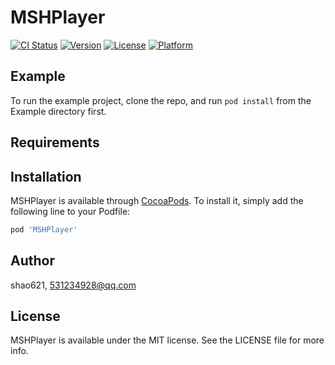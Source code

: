 # MSHPlayer

[![CI Status](https://img.shields.io/travis/shao621/MSHPlayer.svg?style=flat)](https://travis-ci.org/shao621/MSHPlayer)
[![Version](https://img.shields.io/cocoapods/v/MSHPlayer.svg?style=flat)](https://cocoapods.org/pods/MSHPlayer)
[![License](https://img.shields.io/cocoapods/l/MSHPlayer.svg?style=flat)](https://cocoapods.org/pods/MSHPlayer)
[![Platform](https://img.shields.io/cocoapods/p/MSHPlayer.svg?style=flat)](https://cocoapods.org/pods/MSHPlayer)

## Example

To run the example project, clone the repo, and run `pod install` from the Example directory first.

## Requirements

## Installation

MSHPlayer is available through [CocoaPods](https://cocoapods.org). To install
it, simply add the following line to your Podfile:

```ruby
pod 'MSHPlayer'
```

## Author

shao621, 531234928@qq.com

## License

MSHPlayer is available under the MIT license. See the LICENSE file for more info.

